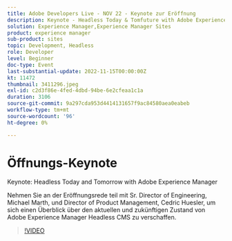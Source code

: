 ```yaml
---
title: Adobe Developers Live - NOV 22 - Keynote zur Eröffnung
description: Keynote - Headless Today & Tomfuture with Adobe Experience ManagerTreten Sie uns für die Eröffnungsrede mit Sr. Director of Engineering, Michael Marth, und Director of Product Management, Cedric Huesler für einen Entwickler ein, der sich den aktuellen und zukünftigen Zustand des Headless-CMS von Adobe Experience Manager ansieht.
solution: Experience Manager,Experience Manager Sites
product: experience manager
sub-product: sites
topic: Development, Headless
role: Developer
level: Beginner
doc-type: Event
last-substantial-update: 2022-11-15T00:00:00Z
kt: 11472
thumbnail: 3411296.jpeg
exl-id: c2d3f86e-4fed-4dbd-94be-6e2cfeaa1c1a
duration: 3106
source-git-commit: 9a297cda953d4414131657f9ac84580aea0eabeb
workflow-type: tm+mt
source-wordcount: '96'
ht-degree: 0%

---
```


# Öffnungs-Keynote

Keynote: Headless Today and Tomorrow with Adobe Experience Manager

Nehmen Sie an der Eröffnungsrede teil mit Sr. Director of Engineering, Michael Marth, und Director of Product Management, Cedric Huesler, um sich einen Überblick über den aktuellen und zukünftigen Zustand von Adobe Experience Manager Headless CMS zu verschaffen.

>[!VIDEO](https://video.tv.adobe.com/v/3411296/?quality=12&learn=on)
